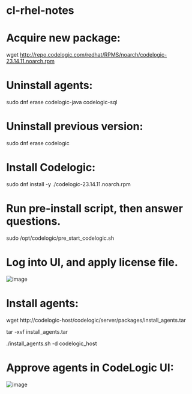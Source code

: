 # cl-rhel-notes
# Acquire new package:
wget http://repo.codelogic.com/redhat/RPMS/noarch/codelogic-23.14.11.noarch.rpm

# Uninstall agents:
sudo dnf erase codelogic-java codelogic-sql

# Uninstall previous version:
sudo dnf erase codelogic

# Install Codelogic:
sudo dnf install -y ./codelogic-23.14.11.noarch.rpm

# Run pre-install script, then answer questions.
sudo /opt/codelogic/pre_start_codelogic.sh

# Log into UI, and apply license file.
![image](https://github.com/CodeLogicExamples/cl-rhel-notes/assets/89859574/66233cef-8627-43b7-b549-bebb99aacd69)

# Install agents:
wget http://codelogic-host/codelogic/server/packages/install_agents.tar

tar -xvf install_agents.tar

./install_agents.sh -d codelogic_host


# Approve agents in CodeLogic UI:
![image](https://github.com/CodeLogicExamples/cl-rhel-notes/assets/89859574/5d11f911-81b8-44cd-9a51-389fb11badb7)


